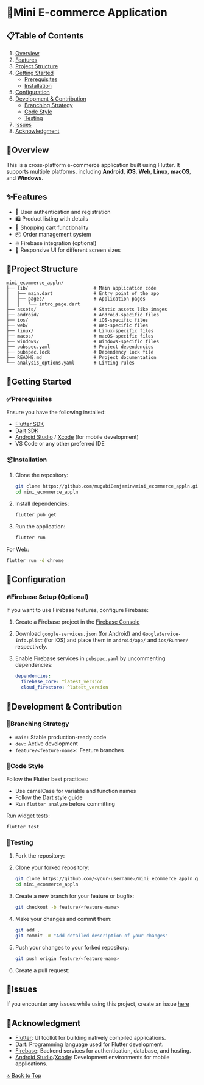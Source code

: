 # 🛒Mini E-commerce Application

## 📋Table of Contents

1. [Overview](#overview)
2. [Features](#features)
3. [Project Structure](#project-structure)
4. [Getting Started](#getting-started)
    - [Prerequisites](#prerequisites)
    - [Installation](#installation)
5. [Configuration](#configuration)
6. [Development & Contribution](#development--contribution)
    - [Branching Strategy](#branching-strategy)
    - [Code Style](#code-style)
    - [Testing](#testing)
7. [Issues](#issues)
8. [Acknowledgment](#acknowledgment)

## 📖Overview

This is a cross-platform e-commerce application built using Flutter. It supports multiple platforms, including **Android**, **iOS**, **Web**, **Linux**, **macOS**, and **Windows**.

## ✨Features

- 🔐 User authentication and registration
- 🛍️ Product listing with details
- 🛒 Shopping cart functionality
- 📦 Order management system
- 🔥 Firebase integration (optional)
- 📱 Responsive UI for different screen sizes

## 📁Project Structure

```plaintext
mini_ecommerce_appln/
├── lib/                        # Main application code
│   ├── main.dart               # Entry point of the app
│   ├── pages/                  # Application pages
│   │   └── intro_page.dart
├── assets/                     # Static assets like images
├── android/                    # Android-specific files
├── ios/                        # iOS-specific files
├── web/                        # Web-specific files
├── linux/                      # Linux-specific files
├── macos/                      # macOS-specific files
├── windows/                    # Windows-specific files
├── pubspec.yaml                # Project dependencies
├── pubspec.lock                # Dependency lock file
├── README.md                   # Project documentation
└── analysis_options.yaml       # Linting rules
```

## 🚀Getting Started

### ✅Prerequisites

Ensure you have the following installed:

- [Flutter SDK](https://flutter.dev/docs/get-started/install)
- [Dart SDK](https://dart.dev/get-dart)
- [Android Studio](https://developer.android.com/studio) / [Xcode](https://developer.apple.com/xcode/) (for mobile development)
- VS Code or any other preferred IDE

### 📦Installation

1. Clone the repository:

   ```bash
   git clone https://github.com/mugabiBenjamin/mini_ecommerce_appln.git
   cd mini_ecommerce_appln
   ```

2. Install dependencies:

   ```bash
   flutter pub get
   ```

3. Run the application:

   ```bash
   flutter run
   ```

For Web:

```bash
flutter run -d chrome
```

## 🔧Configuration

### 🔥Firebase Setup (Optional)

If you want to use Firebase features, configure Firebase:

1. Create a Firebase project in the [Firebase Console](https://console.firebase.google.com/)
2. Download `google-services.json` (for Android) and `GoogleService-Info.plist` (for iOS) and place them in `android/app/` and `ios/Runner/` respectively.
3. Enable Firebase services in `pubspec.yaml` by uncommenting dependencies:

    ```yaml
    dependencies:
      firebase_core: ^latest_version
      cloud_firestore: ^latest_version
    ```

## 🤝Development & Contribution

### 🌿Branching Strategy

- `main:` Stable production-ready code
- `dev:` Active development
- `feature/<feature-name>:` Feature branches

### 📝Code Style

Follow the Flutter best practices:

- Use camelCase for variable and function names
- Follow the Dart style guide
- Run `flutter analyze` before committing

Run widget tests:

```bash
flutter test
```

### 🧪Testing

1. Fork the repository:
2. Clone your forked repository:

   ```bash
   git clone https://github.com/<your-username>/mini_ecommerce_appln.git
   cd mini_ecommerce_appln
   ```

3. Create a new branch for your feature or bugfix:

   ```bash
   git checkout -b feature/<feature-name>
   ```

4. Make your changes and commit them:

   ```bash
   git add .
   git commit -m "Add detailed description of your changes"
   ```

5. Push your changes to your forked repository:

   ```bash
   git push origin feature/<feature-name>
   ```

6. Create a pull request:

## 🐛Issues  

If you encounter any issues while using this project, create an issue [here](https://github.com/mugabiBenjamin/mini_ecommerce_appln/issues)

## 🙏Acknowledgment

- [Flutter](https://flutter.dev/): UI toolkit for building natively compiled applications.  
- [Dart](https://dart.dev/): Programming language used for Flutter development.  
- [Firebase](https://firebase.google.com/): Backend services for authentication, database, and hosting.  
- [Android Studio](https://developer.android.com/studio)/[Xcode](https://developer.apple.com/xcode/): Development environments for mobile applications.

[🔝 Back to Top](#mini-e-commerce-application)
